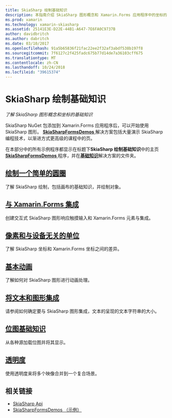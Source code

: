 ```yaml
---
title: SkiaSharp 绘制基础知识
description: 本指南介绍 SkiaSharp 图形概念和 Xamarin.Forms 应用程序中的坐标的基础知识。
ms.prod: xamarin
ms.technology: xamarin-skiasharp
ms.assetid: 25141E3E-D22E-44B1-A647-7E6FA0C9737B
author: davidbritch
ms.author: dabritch
ms.date: 03/10/2017
ms.openlocfilehash: 91a5b65836f21fac22ee2f32af3abdf538b197f8
ms.sourcegitcommit: 7f6127c2f425fadc675b77d14de7a36103cff675
ms.translationtype: MT
ms.contentlocale: zh-CN
ms.lasthandoff: 10/24/2018
ms.locfileid: "39615374"
---
```

# <a name="skiasharp-drawing-basics"></a>SkiaSharp 绘制基础知识

_了解 SkiaSharp 图形概念和坐标的基础知识_

SkiaSharp NuGet 包添加到 Xamarin.Forms 应用程序后，可以开始使用 SkiaSharp 图形。 [ **SkiaSharpFormsDemos** ](https://developer.xamarin.com/samples/xamarin-forms/SkiaSharpForms/Demos/)解决方案包括大量演示 SkiaSharp 编程技术，以渐进方式更高级的课程中的页。

在本部分中的所有示例程序都显示在标题下**SkiaSharp 绘制基础知识**中的主页[ **SkiaSharpFormsDemos** ](https://developer.xamarin.com/samples/xamarin-forms/SkiaSharpForms/Demos/)程序，并在[**基础知识**](https://github.com/xamarin/xamarin-forms-samples/tree/master/SkiaSharpForms/Demos/Demos/SkiaSharpFormsDemos/Basics)解决方案的文件夹。

## <a name="drawing-a-simple-circlecirclemd"></a>[绘制一个简单的圆圈](circle.md)

了解 SkiaSharp 绘制，包括画布的基础知识，并绘制对象。

## <a name="integrating-with-xamarinformsintegrationmd"></a>[与 Xamarin.Forms 集成](integration.md)

创建交互式 SkiaSharp 图形响应触摸输入和 Xamarin.Forms 元素与集成。

## <a name="pixels-and-device-independent-unitspixelsmd"></a>[像素和与设备无关的单位](pixels.md)

了解 SkiaSharp 坐标和 Xamarin.Forms 坐标之间的差异。

## <a name="basic-animationanimationmd"></a>[基本动画](animation.md)

了解如何对 SkiaSharp 图形进行动画处理。

## <a name="integrating-text-and-graphicstextmd"></a>[将文本和图形集成](text.md)

请参阅如何确定要与 SkiaSharp 图形集成，文本的呈现的文本字符串的大小。

## <a name="bitmap-basicsbitmapsmd"></a>[位图基础知识](bitmaps.md)

从各种源加载位图并将其显示。

## <a name="transparencytransparencymd"></a>[透明度](transparency.md)

使用透明度来将多个映像合并到一个复合场景。

## <a name="related-links"></a>相关链接

- [SkiaSharp Api](https://docs.microsoft.com/dotnet/api/skiasharp)
- [SkiaSharpFormsDemos （示例）](https://developer.xamarin.com/samples/xamarin-forms/SkiaSharpForms/Demos/)
